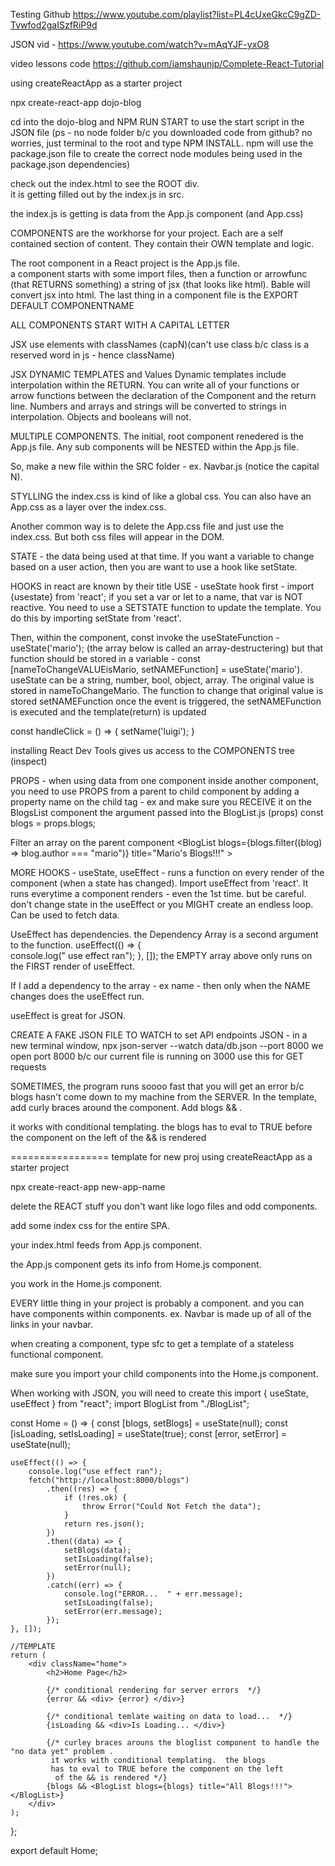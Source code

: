 Testing Github
https://www.youtube.com/playlist?list=PL4cUxeGkcC9gZD-Tvwfod2gaISzfRiP9d

JSON vid - https://www.youtube.com/watch?v=mAqYJF-yxO8

video lessons code
https://github.com/iamshaunjp/Complete-React-Tutorial

using createReactApp as a starter project

npx create-react-app dojo-blog

cd into the dojo-blog and NPM RUN START to use the start script in the JSON file (ps - no node folder b/c you downloaded code from github? no worries, just terminal to the root and type NPM INSTALL. npm will use the package.json file to create the correct node modules being used in the package.json dependencies)

check out the index.html to see the ROOT div.  
it is getting filled out by the index.js in src.

the index.js is getting is data from the App.js component (and App.css)

COMPONENTS are the workhorse for your project. Each are a self contained section of content. They contain their OWN template and logic.

The root component in a React project is the App.js file.  
 a component starts with some import files, then a function or arrowfunc (that RETURNS something) a string of jsx (that looks like html). Bable will convert jsx into html. The last thing in a component file is the EXPORT DEFAULT COMPONENTNAME

ALL COMPONENTS START WITH A CAPITAL LETTER

JSX use elements with classNames (capN)(can't use class b/c class is a reserved word in js - hence className)

JSX DYNAMIC TEMPLATES and Values
Dynamic templates include interpolation within the RETURN.
You can write all of your functions or arrow functions between the declaration of the Component and the return line.
Numbers and arrays and strings will be converted to strings in interpolation. Objects and booleans will not.

MULTIPLE COMPONENTS.
The initial, root component renedered is the App.js file. Any sub components will be NESTED within the App.js file.

So, make a new file within the SRC folder - ex. Navbar.js (notice the capital N).

STYLLING
the index.css is kind of like a global css. You can also have an App.css as a layer over the index.css.

Another common way is to delete the App.css file and just use the index.css. But both css files will appear in the DOM.

STATE - the data being used at that time. If you want a variable to change based on a user action, then you are want to use a hook like setState.

HOOKS in react are known by their title USE - useState hook
first - import {usestate} from 'react'; if you set a var or let to a name, that var is NOT reactive. You need to use a SETSTATE function to update the template. You do this by importing setState from 'react'.

Then, within the component, const invoke the useStateFunction - useState('mario');
(the array below is called an array-destructering)
but that function should be stored in a variable -
const [nameToChangeVALUEisMario, setNAMEFunction] = useState('mario'). useState can be a string, number, bool, object, array.
The original value is stored in nameToChangeMario.
The function to change that original value is stored setNAMEFunction once the event is triggered, the setNAMEFunction is executed and the template(return) is updated

const handleClick = () => {
setName('luigi');
}

installing React Dev Tools gives us access to the COMPONENTS tree (inspect)

PROPS - when using data from one component inside another component, you need to use PROPS from a parent to child component by adding a property name on the child tag - ex <BlogList blogs={blogs}></BlogList> and make sure you RECEIVE it on the BlogsList component the argument passed into the BlogList.js (props)
const blogs = props.blogs;

Filter an array on the parent component
<BlogList
blogs={blogs.filter((blog) => blog.author === "mario")}
title="Mario's Blogs!!!" ></BlogList>

MORE HOOKS - useState, useEffect - runs a function on every render of the component (when a state has changed). Import useEffect from 'react'. It runs everytime a component renders - even the 1st time. but be careful.
don't change state in the useEffect or you MIGHT create an endless loop. Can be used to fetch data.

UseEffect has dependencies. the Dependency Array is a second argument to the function.
useEffect(() => {  
 console.log(" use effect ran");
}, []);
the EMPTY array above only runs on the FIRST render of useEffect.

If I add a dependency to the array - ex name - then only when the NAME changes does the useEffect run.

useEffect is great for JSON.

CREATE A FAKE JSON FILE TO WATCH to set API endpoints
JSON - in a new terminal window, npx json-server --watch data/db.json --port 8000
we open port 8000 b/c our current file is running on 3000
use this for GET requests

SOMETIMES, the program runs soooo fast that you will get an error b/c blogs hasn't come down to my machine from the SERVER. In the template, add curly braces around the component. Add blogs && <BlogListk>.

it works with conditional templating. the blogs has to eval to TRUE before the component on the left of the && is rendered

=================
template for new proj
using createReactApp as a starter project

npx create-react-app new-app-name

delete the REACT stuff you don't want like logo files and odd components.

add some index css for the entire SPA.

your index.html feeds from App.js component.

the App.js component gets its info from Home.js component.

you work in the Home.js component.

EVERY little thing in your project is probably a component. and you can have components within components. ex. Navbar is made up of all of the links in your navbar.

when creating a component, type sfc to get a template of a stateless functional component.

make sure you import your child components into the Home.js component.

When working with JSON, you will need to create this
import { useState, useEffect } from "react";
import BlogList from "./BlogList";

const Home = () => {
const [blogs, setBlogs] = useState(null);
const [isLoading, setIsLoading] = useState(true);
const [error, setError] = useState(null);

    useEffect(() => {
    	console.log("use effect ran");
    	fetch("http://localhost:8000/blogs")
    		.then((res) => {
    			if (!res.ok) {
    				throw Error("Could Not Fetch the data");
    			}
    			return res.json();
    		})
    		.then((data) => {
    			setBlogs(data);
    			setIsLoading(false);
    			setError(null);
    		})
    		.catch((err) => {
    			console.log("ERROR...  " + err.message);
    			setIsLoading(false);
    			setError(err.message);
    		});
    }, []);

    //TEMPLATE
    return (
    	<div className="home">
    		<h2>Home Page</h2>

    		{/* conditional rendering for server errors  */}
    		{error && <div> {error} </div>}

    		{/* conditional temlate waiting on data to load...  */}
    		{isLoading && <div>Is Loading... </div>}

    		{/* curley braces arouns the bloglist component to handle the "no data yet" problem .
    		 it works with conditional templating.  the blogs
    		 has to eval to TRUE before the component on the left
    		  of the && is rendered */}
    		{blogs && <BlogList blogs={blogs} title="All Blogs!!!"></BlogList>}
    	</div>
    );

};

export default Home;
